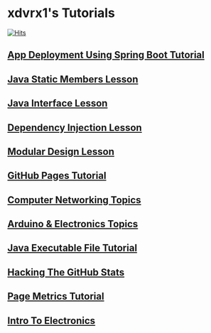 # xdvrx1's Tutorials
[![Hits](https://hits.seeyoufarm.com/api/count/incr/badge.svg?url=https%3A%2F%2Fgithub.com%2Fxdvrx1%2Fmy-tutorials&count_bg=%2379C83D&title_bg=%23555555&icon=&icon_color=%23E7E7E7&title=PAGE+VIEWS&edge_flat=false)](https://hits.seeyoufarm.com)

## [App Deployment Using Spring Boot Tutorial](https://xdvrx1.github.io/springboot-app-deployment-tutorial/)

## [Java Static Members Lesson](https://xdvrx1.github.io/java-static-members-lesson/)

## [Java Interface Lesson](https://xdvrx1.github.io/java-interface-lesson/)

## [Dependency Injection Lesson](https://xdvrx1.github.io/dependency-injection-lesson/)

## [Modular Design Lesson](https://xdvrx1.github.io/modular-design-lesson/)

## [GitHub Pages Tutorial](https://xdvrx1.github.io/github-pages-tutorial/)

## [Computer Networking Topics](https://xdvrx1.github.io/computer-networking-topics)

## [Arduino & Electronics Topics](https://xdvrx1.github.io/arduino-and-electronics-topics/)

## [Java Executable File Tutorial](https://xdvrx1.github.io/java-create-jar-exe-file-tutorial/) 

## [Hacking The GitHub Stats](https://xdvrx1.github.io/hacking-the-github-stats/)

## [Page Metrics Tutorial](https://xdvrx1.github.io/page-metrics-tutorial/)

## [Intro To Electronics](https://xdvrx1.github.io/basic-electronics/)
